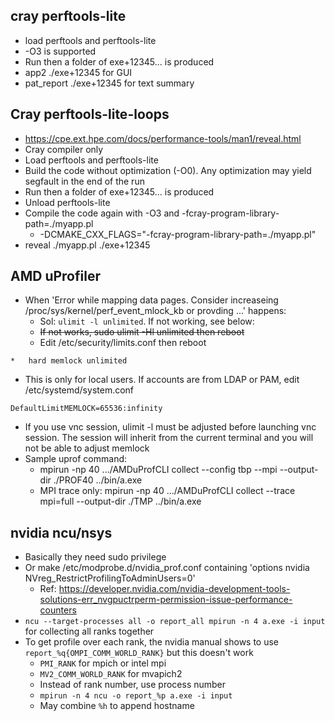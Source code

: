 ## cray perftools-lite
- load perftools and perftools-lite
- -O3 is supported
- Run then a folder of exe+12345... is produced
- app2 ./exe+12345 for GUI
- pat_report ./exe+12345 for text summary


## Cray perftools-lite-loops
- https://cpe.ext.hpe.com/docs/performance-tools/man1/reveal.html
- Cray compiler only
- Load perftools and perftools-lite
- Build the code without optimization (-O0). Any optimization may yield segfault in the end of the run
- Run then a folder of exe+12345... is produced
- Unload perftools-lite
- Compile the code again with -O3 and -fcray-program-library-path=./myapp.pl
  - -DCMAKE_CXX_FLAGS="-fcray-program-library-path=./myapp.pl"
- reveal ./myapp.pl ./exe+12345

## AMD uProfiler
- When 'Error while mapping data pages. Consider increaseing /proc/sys/kernel/perf_event_mlock_kb or provding ...' happens:
  - Sol: `ulimit -l unlimited`. If not working, see below:
  - ~~If not works, sudo ulimit -Hl unlimited then reboot~~
  - Edit /etc/security/limits.conf then reboot
```
*   hard memlock unlimited
```
  - This is only for local users. If accounts are from LDAP or PAM, edit /etc/systemd/system.conf
```
DefaultLimitMEMLOCK=65536:infinity
```
  - If you use vnc session, ulimit -l must be adjusted before launching vnc session. The session will inherit from the current terminal and you will not be able to adjust memlock
- Sample uprof command:
  - mpirun -np 40 .../AMDuProfCLI collect --config tbp --mpi --output-dir ./PROF40 ../bin/a.exe
  - MPI trace only: mpirun -np 40 .../AMDuProfCLI collect --trace mpi=full --output-dir ./TMP ../bin/a.exe

## nvidia ncu/nsys
- Basically they need sudo privilege
- Or make /etc/modprobe.d/nvidia_prof.conf containing 'options nvidia NVreg_RestrictProfilingToAdminUsers=0'
  - Ref: https://developer.nvidia.com/nvidia-development-tools-solutions-err_nvgpuctrperm-permission-issue-performance-counters
- `ncu --target-processes all -o report_all mpirun -n 4 a.exe -i input` for collecting all ranks together
- To get profile over each rank, the nvidia manual shows to use `report_%q{OMPI_COMM_WORLD_RANK}` but this doesn't work
  - `PMI_RANK` for mpich or intel mpi
  - `MV2_COMM_WORLD_RANK` for mvapich2
  - Instead of rank number, use process number
  - `mpirun -n 4 ncu -o report_%p a.exe -i input`
  - May combine `%h` to append hostname
    
